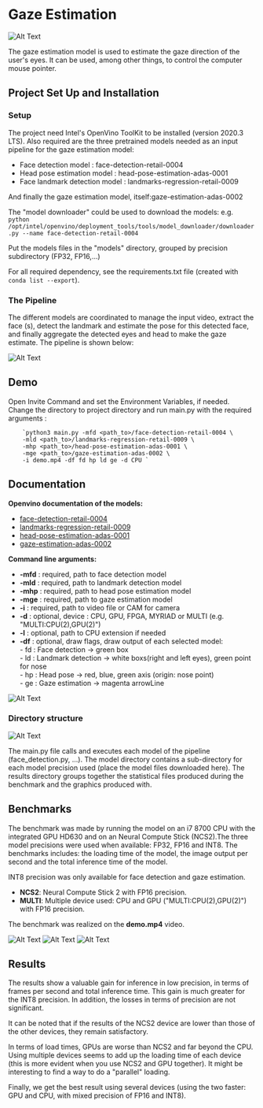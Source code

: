# Gaze Estimation

![Alt Text](results/gif_gaze2.gif)
  
The gaze estimation model is used to estimate the gaze direction of the user's eyes. It can be used, among other things, to control the computer mouse pointer.  
  
## Project Set Up and Installation

### Setup
The project need Intel's OpenVino ToolKit to be installed (version 2020.3 LTS).
Also required are the three pretrained models needed as an input pipeline for the gaze estimation model:
* Face detection model : face-detection-retail-0004
* Head pose estimation model : head-pose-estimation-adas-0001
* Face landmark detection model : landmarks-regression-retail-0009

And finally the gaze estimation model, itself:gaze-estimation-adas-0002

The "model downloader" could be used to download the models:
e.g. `python /opt/intel/openvino/deployment_tools/tools/model_downloader/downloader.py --name face-detection-retail-0004`

Put the models files in the "models" directory, grouped by precision subdirectory (FP32, FP16,...)

For all required dependency, see the requirements.txt file (created with `conda list --export`).

### The Pipeline

The different models are coordinated to manage the input video, extract the face (s), detect the landmark and estimate the pose for this detected face, and finally aggregate the detected eyes and head to make the gaze estimate. The pipeline is shown below:

![Alt Text](results/graph.jpeg)

## Demo

Open Invite Command and set the Environment Variables, if needed.
Change the directory to project directory and run main.py with the required arguments :

        `python3 main.py -mfd <path_to>/face-detection-retail-0004 \
        -mld <path_to>/landmarks-regression-retail-0009 \
        -mhp <path_to>/head-pose-estimation-adas-0001 \
        -mge <path_to>/gaze-estimation-adas-0002 \
        -i demo.mp4 -df fd hp ld ge -d CPU `

## Documentation

**Openvino documentation of the models:**
* [face-detection-retail-0004](https://docs.openvinotoolkit.org/latest/_models_intel_face_detection_retail_0004_description_face_detection_retail_0004.html)
* [landmarks-regression-retail-0009](https://docs.openvinotoolkit.org/latest/_models_intel_landmarks_regression_retail_0009_description_landmarks_regression_retail_0009.html)
* [head-pose-estimation-adas-0001](https://docs.openvinotoolkit.org/latest/_models_intel_head_pose_estimation_adas_0001_description_head_pose_estimation_adas_0001.html)
* [gaze-estimation-adas-0002](https://docs.openvinotoolkit.org/latest/_models_intel_gaze_estimation_adas_0002_description_gaze_estimation_adas_0002.html)


**Command line arguments:**

* **-mfd** : required, path to face detection model
* **-mld** : required, path to landmark detection model
* **-mhp** : required, path to head pose estimation model
* **-mge** : required, path to gaze estimation model
* **-i** : required, path to video file or CAM for camera
* **-d** : optional, device : CPU, GPU, FPGA, MYRIAD or MULTI (e.g. "MULTI:CPU(2),GPU(2)")
* **-l** : optional, path to CPU extension if needed
* **-df** : optional, draw flags, draw output of each selected model:  
      - fd : Face detection -> green box  
      - ld : Landmark detection -> white boxs(right and left eyes), green point for nose  
      - hp : Head pose -> red, blue, green axis (origin: nose point)  
      - ge : Gaze estimation -> magenta arrowLine  

![Alt Text](results/Capture.png)

### Directory structure
![Alt Text](results/tree_gazePointer.png)

The main.py file calls and executes each model of the pipeline (face_detection.py, ...).
The model directory contains a sub-directory for each model precision used (place the model files downloaded here).
The results directory groups together the statistical files produced during the benchmark and the graphics produced with.

## Benchmarks
The benchmark was made by running the model on an i7 8700 CPU with the integrated GPU HD630 and on an Neural Compute Stick (NCS2).The three model precisions were used when available: FP32, FP16 and INT8. The benchmarks includes: the loading time of the model, the image output per second and the total inference time of the model.

INT8 precision was only available for face detection and gaze estimation.
* **NCS2**: Neural Compute Stick 2 with FP16 precision.
* **MULTI**: Multiple device used: CPU and GPU ("MULTI:CPU(2),GPU(2)") with FP16 precision.

The benchmark was realized on the **demo.mp4** video.

![Alt Text](results/ge_load.png)
![Alt Text](results/ge_inf.png)
![Alt Text](results/ge_fps.png)

## Results

The results show a valuable gain for inference in low precision, in terms of frames per second and total inference time. This gain is much greater for the INT8 precision. In addition, the losses in terms of precision are not significant.

It can be noted that if the results of the NCS2 device are lower than those of the other devices, they remain satisfactory.

In terms of load times, GPUs are worse than NCS2 and far beyond the CPU. Using multiple devices seems to add up the loading time of each device (this is more evident when you use NCS2 and GPU together).
It might be interesting to find a way to do a "parallel" loading.

Finally, we get the best result using several devices (using the two faster: GPU and CPU, with mixed precision of FP16 and INT8).

